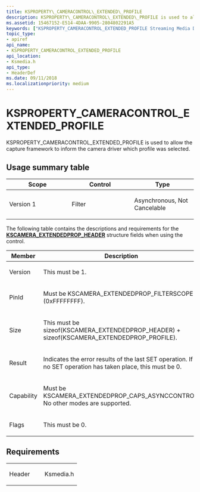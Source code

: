 ```yaml
---
title: KSPROPERTY\_CAMERACONTROL\_EXTENDED\_PROFILE
description: KSPROPERTY\_CAMERACONTROL\_EXTENDED\_PROFILE is used to allow the capture framework to inform the camera driver which profile was selected. .
ms.assetid: 15467152-E514-4DAA-9905-2804802291A5
keywords: ["KSPROPERTY_CAMERACONTROL_EXTENDED_PROFILE Streaming Media Devices"]
topic_type:
- apiref
api_name:
- KSPROPERTY_CAMERACONTROL_EXTENDED_PROFILE
api_location:
- Ksmedia.h
api_type:
- HeaderDef
ms.date: 09/11/2018
ms.localizationpriority: medium
---
```


# KSPROPERTY\_CAMERACONTROL\_EXTENDED\_PROFILE

KSPROPERTY\_CAMERACONTROL\_EXTENDED\_PROFILE is used to allow the capture framework to inform the camera driver which profile was selected.

## Usage summary table

<table>
<colgroup>
<col width="33%" />
<col width="33%" />
<col width="33%" />
</colgroup>
<thead>
<tr class="header">
<th>Scope</th>
<th>Control</th>
<th>Type</th>
</tr>
</thead>
<tbody>
<tr class="odd">
<td><p>Version 1</p></td>
<td><p>Filter</p></td>
<td><p>Asynchronous, Not Cancelable</p></td>
</tr>
</tbody>
</table>

The following table contains the descriptions and requirements for the [**KSCAMERA\_EXTENDEDPROP\_HEADER**](https://docs.microsoft.com/windows-hardware/drivers/ddi/ksmedia/ns-ksmedia-tagkscamera_extendedprop_header) structure fields when using the control.

<table>
<colgroup>
<col width="50%" />
<col width="50%" />
</colgroup>
<thead>
<tr class="header">
<th>Member</th>
<th>Description</th>
</tr>
</thead>
<tbody>
<tr class="odd">
<td><p>Version</p></td>
<td><p>This must be 1.</p></td>
</tr>
<tr class="even">
<td><p>PinId</p></td>
<td><p>Must be KSCAMERA_EXTENDEDPROP_FILTERSCOPE (0xFFFFFFFF).</p></td>
</tr>
<tr class="odd">
<td><p>Size</p></td>
<td><p>This must be sizeof(KSCAMERA_EXTENDEDPROP_HEADER) + sizeof(KSCAMERA_EXTENDEDPROP_PROFILE).</p></td>
</tr>
<tr class="even">
<td><p>Result</p></td>
<td><p>Indicates the error results of the last SET operation. If no SET operation has taken place, this must be 0.</p></td>
</tr>
<tr class="odd">
<td><p>Capability</p></td>
<td><p>Must be KSCAMERA_EXTENDEDPROP_CAPS_ASYNCCONTROL. No other modes are supported.</p></td>
</tr>
<tr class="even">
<td><p>Flags</p></td>
<td><p>This must be 0.</p></td>
</tr>
</tbody>
</table>

## Requirements

<table>
<colgroup>
<col width="50%" />
<col width="50%" />
</colgroup>
<tbody>
<tr class="odd">
<td><p>Header</p></td>
<td>Ksmedia.h</td>
</tr>
</tbody>
</table>
